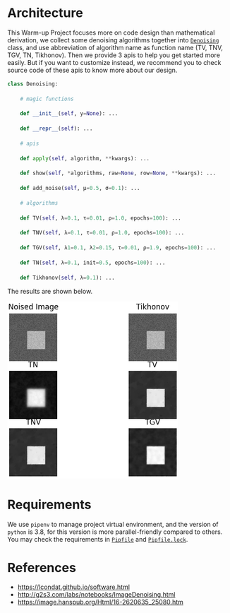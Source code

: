 # Architecture
This Warm-up Project focuses more on code design than mathematical derivation, we collect some denoising algorithms together into [`Denoising`](model.py) class, and use abbreviation of algorithm name as function name (TV, TNV, TGV, TN, Tikhonov). Then we provide 3 apis to help you get started more easily. But if you want to customize instead, we recommend you to check source code of these apis to know more about our design.

```python
class Denoising:

    # magic functions

    def __init__(self, y=None): ...

    def __repr__(self): ...

    # apis

    def apply(self, algorithm, **kwargs): ...

    def show(self, *algorithms, raw=None, row=None, **kwargs): ...

    def add_noise(self, μ=0.5, σ=0.1): ...

    # algorithms

    def TV(self, λ=0.1, τ=0.01, ρ=1.0, epochs=100): ...

    def TNV(self, λ=0.1, τ=0.01, ρ=1.0, epochs=100): ...

    def TGV(self, λ1=0.1, λ2=0.15, τ=0.01, ρ=1.9, epochs=100): ...

    def TN(self, λ=0.1, init=0.5, epochs=100): ...

    def Tikhonov(self, λ=0.1): ...
```

The results are shown below.

![](result.png)



# Requirements
We use `pipenv` to manage project virtual environment, and the version of `python` is 3.8, for this version is more parallel-friendly compared to others. You may check the requirements in [`Pipfile`](Pipfile) and [`Pipfile.lock`](Pipfile.lock).



# References
- https://lcondat.github.io/software.html
- http://g2s3.com/labs/notebooks/ImageDenoising.html
- https://image.hanspub.org/Html/16-2620635_25080.htm
